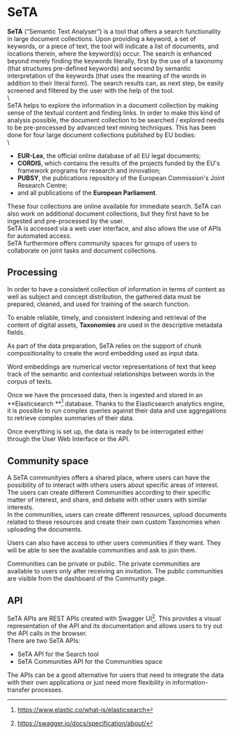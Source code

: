 # SeTA 
**SeTA** (“Semantic Text Analyser”) is a tool that offers a search functionality in large document collections. Upon providing a keyword, a set of keywords, or a piece of text, the tool will indicate a list of documents, and locations therein, where the keyword(s) occur. The search is enhanced beyond merely finding the keywords literally, first by the use of a taxonomy (that structures pre-defined keywords) and second by semantic interpretation of the keywords (that uses the meaning of the words in addition to their literal form). The search results can, as next step, be easily screened and filtered by the user with the help of the tool.       
\     
SeTA helps to explore the information in a document collection by making sense of the textual content and finding links.
In order to make this kind of analysis possible, the document collection to be searched / explored needs to be pre-processed by advanced text mining techniques. This has been done for four large document collections published by EU bodies:  
\       
- **EUR-Lex**, the official online database of all EU legal documents;      
- **CORDIS**, which contains the results of the projects funded by the EU's framework programs for research and innovation;       
- **PUBSY**, the publications repository of the European Commission's Joint Research Centre;      
- and all publications of the **European Parliament**.      


These four collections are online available for immediate search. SeTA can also work on additional document collections, but they first have to be ingested and pre-processed by the user.        
SeTA is accessed via a web user interface, and also allows the use of APIs for automated access.        
SeTA furthermore offers community spaces for groups of users to collaborate on joint tasks and document collections.      

## Processing 

In order to have a consistent collection of information in terms of content as well as subject and concept distribution, the gathered data must be prepared, cleaned, and used for training of the search function.              

To enable reliable, timely, and consistent indexing and retrieval of the content of digital assets, **Taxonomies** are used in the descriptive metadata fields.          

As part of the data preparation, SeTA relies on the support of chunk compositionality to create the word embedding used as input data.      
    
Word embeddings are numerical vector representations of text that keep track of the semantic and contextual relationships between words in the corpus of texts.   

Once we have the processed data, then is ingested and stored in an **Elasticsearch **[^1] database.  Thanks to the Elasticsearch analytics engine, it is possible to run complex queries against their data and use aggregations to retrieve complex summaries of their data.

Once everything is set up, the data is ready to be interrogated either through the User Web Interface or the API.



## Community space

A SeTA communityies offers a shared place, where users can have the possibility of to interact with others users about specific areas of interest. The users can create different Communities according to their specific matter of interest, and share, and debate with other users with similar interests.        
In the communities, users can create different resources, upload documents related to these resources and create their own custom Taxonomies when uploading the documents.        

Users can also have access to other users communities if they want.  They will be able to see the available communities and ask to join them.   

Communities can be private or public.  The private communities are available to users only after receiving an invitation. The public communities are visible from the dashboard of the Community page.      


## API

SeTA APIs are REST APIs created with Swagger UI[^2]. This provides a visual representation of the API and its documentation and allows users to try out the API calls in the browser.          
There are two SeTA APIs:      
- SeTA API for the Search tool      
- SeTA Communities API for the Communities space        

The APIs can be a good alternative for users that need to integrate the data with their own applications or just need more flexibility in information-transfer processes.     




[^1]:https://www.elastic.co/what-is/elasticsearch
[^2]:https://swagger.io/docs/specification/about/

